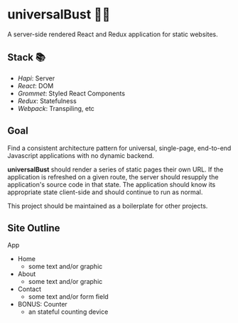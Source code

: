 # universalBust 🌌💥
A server-side rendered React and Redux application for static websites.

## Stack 📚
- *Hapi*: Server
- *React*: DOM
- *Grommet*: Styled React Components
- *Redux*: Statefulness
- *Webpack*: Transpiling, etc

## Goal
Find a consistent architecture pattern for universal, single-page, end-to-end Javascript applications with no dynamic backend.

**universalBust** should render a series of static pages their own URL. If the application is refreshed on a given route, the server should resupply the application's source code in that state. The application should know its appropriate state client-side and should continue to run as normal.

This project should be maintained as a boilerplate for other projects.

## Site Outline

App
  - Home
    - some text and/or graphic
  - About
    - some text and/or graphic
  - Contact
    - some text and/or form field
  - BONUS: Counter
    - an stateful counting device